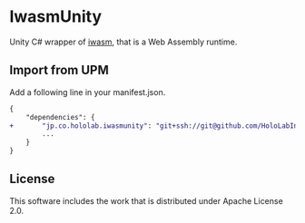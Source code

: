 # IwasmUnity

Unity C# wrapper of [iwasm](https://github.com/bytecodealliance/wasm-micro-runtime), that is a Web Assembly runtime.

## Import from UPM

Add a following line in your manifest.json.

```diff
{
    "dependencies": {
+       "jp.co.hololab.iwasmunity": "git+ssh://git@github.com/HoloLabInc/IwasmUnity.git?path=Assets/IwasmUnity",
        ...
    }
}
```

## License

This software includes the work that is distributed under Apache License 2.0.
